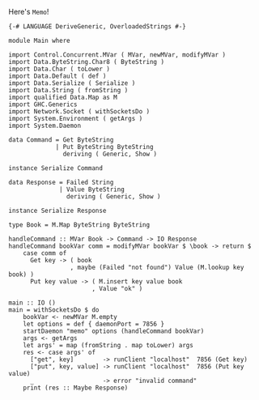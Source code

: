 Here's `Memo`!

    {-# LANGUAGE DeriveGeneric, OverloadedStrings #-}
    
    module Main where
    
    import Control.Concurrent.MVar ( MVar, newMVar, modifyMVar )
    import Data.ByteString.Char8 ( ByteString )
    import Data.Char ( toLower )
    import Data.Default ( def )
    import Data.Serialize ( Serialize )
    import Data.String ( fromString )
    import qualified Data.Map as M
    import GHC.Generics
    import Network.Socket ( withSocketsDo )
    import System.Environment ( getArgs )
    import System.Daemon
    
    data Command = Get ByteString
                 | Put ByteString ByteString
                   deriving ( Generic, Show )
    
    instance Serialize Command
    
    data Response = Failed String
                  | Value ByteString
                    deriving ( Generic, Show )
    
    instance Serialize Response
    
    type Book = M.Map ByteString ByteString
    
    handleCommand :: MVar Book -> Command -> IO Response
    handleCommand bookVar comm = modifyMVar bookVar $ \book -> return $
        case comm of
          Get key -> ( book
                     , maybe (Failed "not found") Value (M.lookup key book) )
          Put key value -> ( M.insert key value book
                           , Value "ok" )
    
    main :: IO ()
    main = withSocketsDo $ do
        bookVar <- newMVar M.empty
        let options = def { daemonPort = 7856 }
        startDaemon "memo" options (handleCommand bookVar)
        args <- getArgs
        let args' = map (fromString . map toLower) args
        res <- case args' of
          ["get", key]        -> runClient "localhost"  7856 (Get key)
          ["put", key, value] -> runClient "localhost"  7856 (Put key value)
          _                   -> error "invalid command"
        print (res :: Maybe Response)
